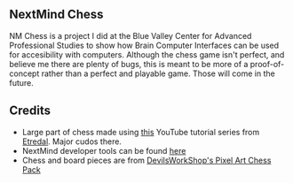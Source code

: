 <h2> NextMind Chess </h2>

NM Chess is a project I did at the Blue Valley Center for Advanced Professional Studies to show how Brain Computer Interfaces can be used for accesibility with computers. Although the chess game isn't perfect, and believe me there are plenty of bugs, this is meant to be more of a proof-of-concept rather than a perfect and playable game. Those will come in the future.

<h2> Credits </h2>

- Large part of chess made using [this](https://www.youtube.com/watch?v=lFZeeTZ29w0&list=PLXV-vjyZiT4b7WGjgiqMy422AVyMaigl1) YouTube tutorial series from [Etredal](https://www.youtube.com/channel/UC0kUylQj8kCcjv68-iPBMBg). Major cudos there.
- NextMind developer tools can be found [here](https://www.next-mind.com/developer/)
- Chess and board pieces are from [DevilsWorkShop's Pixel Art Chess Pack](https://devilsworkshop.itch.io/pixel-art-chess-asset-pack)
